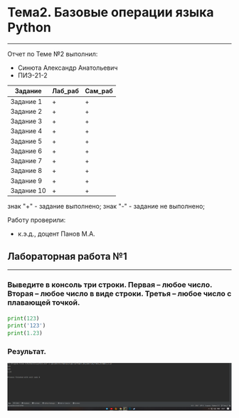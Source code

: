 # Тема2. Базовые операции языка Python

----
Отчет по Теме №2 выполнил:

- Синюта Александр Анатольевич
- ПИЭ-21-2

| Задание    | Лаб_раб | Сам_раб |
|------------|---------|---------|
| Задание 1  | +       | +       |
| Задание 2  | +       | +       |
| Задание 3  | +       | +       |
| Задание 4  | +       | +       |
| Задание 5  | +       | +       |
| Задание 6  | +       | +       |
| Задание 7  | +       | +       |
| Задание 8  | +       | +       |
| Задание 9  | +       | +       |
| Задание 10 | +       | +       |

знак "+" - задание выполнено; знак "-" - задание не выполнено;

Работу проверили:

- к.э.д., доцент Панов М.А.

## Лабораторная работа №1

-----

### Выведите в консоль три строки. Первая – любое число. Вторая – любое число в виде строки. Третья – любое число с плавающей точкой.
```python
print(123)
print('123')
print(1.23)
```
### Результат.

![](https://github.com/a-a-sinuta/Software_Engineering/blob/Тема_2/pic/laba2_1.png)
